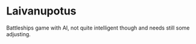 # Laivanupotus
Battleships game with AI, not quite intelligent though and needs still some adjusting.
